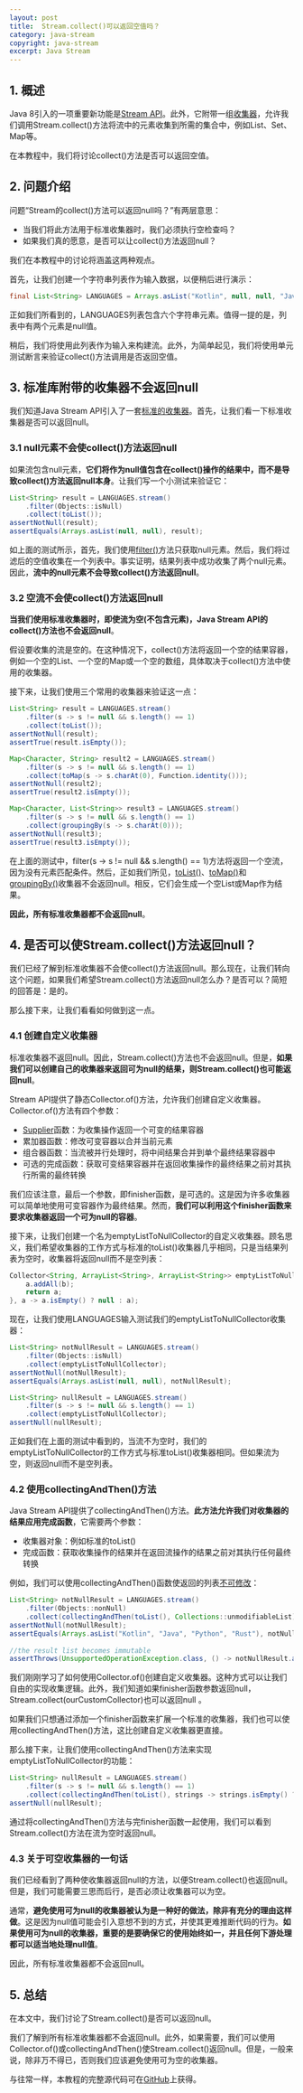 ```yaml
---
layout: post
title:  Stream.collect()可以返回空值吗？
category: java-stream
copyright: java-stream
excerpt: Java Stream
---
```


## 1. 概述

Java 8引入的一项重要新功能是[Stream API](https://www.baeldung.com/java-8-streams)。此外，它附带一组[收集器](https://www.baeldung.com/java-8-collectors)，允许我们调用Stream.collect()方法将流中的元素收集到所需的集合中，例如List、Set、Map等。

在本教程中，我们将讨论collect()方法是否可以返回空值。

## 2. 问题介绍

问题“Stream的collect()方法可以返回null吗？”有两层意思：

-   当我们将此方法用于标准收集器时，我们必须执行空检查吗？
-   如果我们真的愿意，是否可以让collect()方法返回null？

我们在本教程中的讨论将涵盖这两种观点。

首先，让我们创建一个字符串列表作为输入数据，以便稍后进行演示：

```Java
final List<String> LANGUAGES = Arrays.asList("Kotlin", null, null, "Java", "Python", "Rust");
```

正如我们所看到的，LANGUAGES列表包含六个字符串元素。值得一提的是，列表中有两个元素是null值。

稍后，我们将使用此列表作为输入来构建流。此外，为简单起见，我们将使用单元测试断言来验证collect()方法调用是否返回空值。

## 3. 标准库附带的收集器不会返回null

我们知道Java Stream API引入了一套[标准的收集器](https://docs.oracle.com/javase/8/docs/api/java/util/stream/Collectors.html)。首先，让我们看一下标准收集器是否可以返回null。

### 3.1 null元素不会使collect()方法返回null

如果流包含null元素，**它们将作为null值包含在collect()操作的结果中，而不是导致collect()方法返回null本身**。让我们写一个小测试来验证它：

```Java
List<String> result = LANGUAGES.stream()
    .filter(Objects::isNull)
    .collect(toList());
assertNotNull(result);
assertEquals(Arrays.asList(null, null), result);
```

如上面的测试所示，首先，我们使用[filter()](https://www.baeldung.com/java-stream-filter-lambda)方法只获取null元素。然后，我们将过滤后的空值收集在一个列表中。事实证明，结果列表中成功收集了两个null元素。因此，**流中的null元素不会导致collect()方法返回null**。

### 3.2 空流不会使collect()方法返回null

**当我们使用标准收集器时，即使流为空(不包含元素)，Java Stream API的collect()方法也不会返回null**。

假设要收集的流是空的。在这种情况下，collect()方法将返回一个空的结果容器，例如一个空的List、一个空的Map或一个空的数组，具体取决于collect()方法中使用的收集器。

接下来，让我们使用三个常用的收集器来验证这一点：

```Java
List<String> result = LANGUAGES.stream()
    .filter(s -> s != null && s.length() == 1)
    .collect(toList());
assertNotNull(result);
assertTrue(result.isEmpty());

Map<Character, String> result2 = LANGUAGES.stream()
    .filter(s -> s != null && s.length() == 1)
    .collect(toMap(s -> s.charAt(0), Function.identity()));
assertNotNull(result2);
assertTrue(result2.isEmpty());

Map<Character, List<String>> result3 = LANGUAGES.stream()
    .filter(s -> s != null && s.length() == 1)
    .collect(groupingBy(s -> s.charAt(0)));
assertNotNull(result3);
assertTrue(result3.isEmpty());
```

在上面的测试中，filter(s -> s != null && s.length() == 1)方法将返回一个空流，因为没有元素匹配条件。然后，正如我们所见，[toList()](https://www.baeldung.com/java-stream-to-list-collecting)、[toMap()](https://www.baeldung.com/java-collectors-tomap)和[groupingBy()](https://www.baeldung.com/java-groupingby-collector)收集器不会返回null。相反，它们会生成一个空List或Map作为结果。

**因此，所有标准收集器都不会返回null**。

## 4. 是否可以使Stream.collect()方法返回null？

我们已经了解到标准收集器不会使collect()方法返回null。那么现在，让我们转向这个问题，如果我们希望Stream.collect()方法返回null怎么办？是否可以？简短的回答是：是的。

那么接下来，让我们看看如何做到这一点。

### 4.1 创建自定义收集器

标准收集器不返回null。因此，Stream.collect()方法也不会返回null。但是，**如果我们可以创建自己的收集器来返回可为null的结果，则Stream.collect()也可能返回null**。

Stream API提供了静态Collector.of()方法，允许我们创建自定义收集器。Collector.of()方法有四个参数：

-   [Supplier](https://www.baeldung.com/java-callable-vs-supplier#supplier)函数：为收集操作返回一个可变的结果容器
-   累加器函数：修改可变容器以合并当前元素
-   组合器函数：当流被并行处理时，将中间结果合并到单个最终结果容器中
-   可选的完成函数：获取可变结果容器并在返回收集操作的最终结果之前对其执行所需的最终转换

我们应该注意，最后一个参数，即finisher函数，是可选的。这是因为许多收集器可以简单地使用可变容器作为最终结果。然而，**我们可以利用这个finisher函数来要求收集器返回一个可为null的容器**。

接下来，让我们创建一个名为emptyListToNullCollector的自定义收集器。顾名思义，我们希望收集器的工作方式与标准的toList()收集器几乎相同，只是当结果列表为空时，收集器将返回null而不是空列表：

```Java
Collector<String, ArrayList<String>, ArrayList<String>> emptyListToNullCollector = Collector.of(ArrayList::new, ArrayList::add, (a, b) -> {
    a.addAll(b);
    return a;
}, a -> a.isEmpty() ? null : a);
```

现在，让我们使用LANGUAGES输入测试我们的emptyListToNullCollector收集器：

```Java
List<String> notNullResult = LANGUAGES.stream()
    .filter(Objects::isNull)
    .collect(emptyListToNullCollector);
assertNotNull(notNullResult);
assertEquals(Arrays.asList(null, null), notNullResult);

List<String> nullResult = LANGUAGES.stream()
    .filter(s -> s != null && s.length() == 1)
    .collect(emptyListToNullCollector);
assertNull(nullResult);
```

正如我们在上面的测试中看到的，当流不为空时，我们的emptyListToNullCollector的工作方式与标准toList()收集器相同。但如果流为空，则返回null而不是空列表。

### 4.2 使用collectingAndThen()方法

Java Stream API提供了collectingAndThen()方法。**此方法允许我们对收集器的结果应用完成函数**，它需要两个参数：

-   收集器对象：例如标准的toList()
-   完成函数：获取收集操作的结果并在返回流操作的结果之前对其执行任何最终转换

例如，我们可以使用collectingAndThen()函数使返回的列表[不可修改](https://www.baeldung.com/java-immutable-list)：

```Java
List<String> notNullResult = LANGUAGES.stream()
    .filter(Objects::nonNull)
    .collect(collectingAndThen(toList(), Collections::unmodifiableList));
assertNotNull(notNullResult);
assertEquals(Arrays.asList("Kotlin", "Java", "Python", "Rust"), notNullResult);
                                                                                   
//the result list becomes immutable
assertThrows(UnsupportedOperationException.class, () -> notNullResult.add("Oops"));
```

我们刚刚学习了如何使用Collector.of()创建自定义收集器。这种方式可以让我们自由的实现收集逻辑。此外，我们知道如果finisher函数参数返回null，Stream.collect(ourCustomCollector)也可以返回null 。

如果我们只想通过添加一个finisher函数来扩展一个标准的收集器，我们也可以使用collectingAndThen()方法，这比创建自定义收集器更直接。

那么接下来，让我们使用collectingAndThen()方法来实现emptyListToNullCollector的功能：

```Java
List<String> nullResult = LANGUAGES.stream()
    .filter(s -> s != null && s.length() == 1)
    .collect(collectingAndThen(toList(), strings -> strings.isEmpty() ? null : strings));
assertNull(nullResult);
```

通过将collectingAndThen()方法与完finisher函数一起使用，我们可以看到Stream.collect()方法在流为空时返回null。

### 4.3 关于可空收集器的一句话

我们已经看到了两种使收集器返回null的方法，以便Stream.collect()也返回null。但是，我们可能需要三思而后行，是否必须让收集器可以为空。

通常，**避免使用可为null的收集器被认为是一种好的做法，除非有充分的理由这样做**。这是因为null值可能会引入意想不到的方式，并使其更难推断代码的行为。**如果使用可为null的收集器，重要的是要确保它的使用始终如一，并且任何下游处理都可以适当地处理null值**。

因此，所有标准收集器都不会返回null。

## 5. 总结

在本文中，我们讨论了Stream.collect()是否可以返回null。

我们了解到所有标准收集器都不会返回null。此外，如果需要，我们可以使用Collector.of()或collectingAndThen()使Stream.collect()返回null。但是，一般来说，除非万不得已，否则我们应该避免使用可为空的收集器。

与往常一样，本教程的完整源代码可在[GitHub](https://github.com/tuyucheng7/taketoday-tutorial4j/tree/master/java-core-modules/java-streams-collect)上获得。
